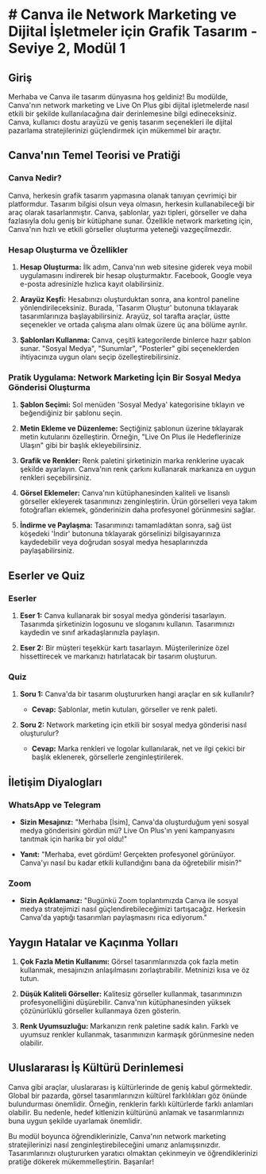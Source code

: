 # # Canva ile Network Marketing ve Dijital İşletmeler için Grafik Tasarım - Seviye 2, Modül 1

## Giriş

Merhaba ve Canva ile tasarım dünyasına hoş geldiniz! Bu modülde, Canva'nın network marketing ve Live On Plus gibi dijital işletmelerde nasıl etkili bir şekilde kullanılacağına dair derinlemesine bilgi edineceksiniz. Canva, kullanıcı dostu arayüzü ve geniş tasarım seçenekleri ile dijital pazarlama stratejilerinizi güçlendirmek için mükemmel bir araçtır.

## Canva'nın Temel Teorisi ve Pratiği

### Canva Nedir?

Canva, herkesin grafik tasarım yapmasına olanak tanıyan çevrimiçi bir platformdur. Tasarım bilgisi olsun veya olmasın, herkesin kullanabileceği bir araç olarak tasarlanmıştır. Canva, şablonlar, yazı tipleri, görseller ve daha fazlasıyla dolu geniş bir kütüphane sunar. Özellikle network marketing için, Canva'nın hızlı ve etkili görseller oluşturma yeteneği vazgeçilmezdir.

### Hesap Oluşturma ve Özellikler

1. **Hesap Oluşturma:** İlk adım, Canva'nın web sitesine giderek veya mobil uygulamasını indirerek bir hesap oluşturmaktır. Facebook, Google veya e-posta adresinizle hızlıca kayıt olabilirsiniz.
   
2. **Arayüz Keşfi:** Hesabınızı oluşturduktan sonra, ana kontrol paneline yönlendirileceksiniz. Burada, 'Tasarım Oluştur' butonuna tıklayarak tasarımlarınıza başlayabilirsiniz. Arayüz, sol tarafta araçlar, üstte seçenekler ve ortada çalışma alanı olmak üzere üç ana bölüme ayrılır.

3. **Şablonları Kullanma:** Canva, çeşitli kategorilerde binlerce hazır şablon sunar. "Sosyal Medya", "Sunumlar", "Posterler" gibi seçeneklerden ihtiyacınıza uygun olanı seçip özelleştirebilirsiniz.

### Pratik Uygulama: Network Marketing İçin Bir Sosyal Medya Gönderisi Oluşturma

1. **Şablon Seçimi:** Sol menüden 'Sosyal Medya' kategorisine tıklayın ve beğendiğiniz bir şablonu seçin.
   
2. **Metin Ekleme ve Düzenleme:** Seçtiğiniz şablonun üzerine tıklayarak metin kutularını özelleştirin. Örneğin, "Live On Plus ile Hedeflerinize Ulaşın" gibi bir başlık ekleyebilirsiniz.

3. **Grafik ve Renkler:** Renk paletini şirketinizin marka renklerine uyacak şekilde ayarlayın. Canva'nın renk çarkını kullanarak markanıza en uygun renkleri seçebilirsiniz.

4. **Görsel Eklemeler:** Canva'nın kütüphanesinden kaliteli ve lisanslı görseller ekleyerek tasarımınızı zenginleştirin. Ürün görselleri veya takım fotoğrafları eklemek, gönderinizin daha profesyonel görünmesini sağlar.

5. **İndirme ve Paylaşma:** Tasarımınızı tamamladıktan sonra, sağ üst köşedeki 'İndir' butonuna tıklayarak görselinizi bilgisayarınıza kaydedebilir veya doğrudan sosyal medya hesaplarınızda paylaşabilirsiniz.

## Eserler ve Quiz

### Eserler

1. **Eser 1:** Canva kullanarak bir sosyal medya gönderisi tasarlayın. Tasarımda şirketinizin logosunu ve sloganını kullanın. Tasarımınızı kaydedin ve sınıf arkadaşlarınızla paylaşın.

2. **Eser 2:** Bir müşteri teşekkür kartı tasarlayın. Müşterilerinize özel hissettirecek ve markanızı hatırlatacak bir tasarım oluşturun.

### Quiz

1. **Soru 1:** Canva'da bir tasarım oluştururken hangi araçlar en sık kullanılır?
   - **Cevap:** Şablonlar, metin kutuları, görseller ve renk paleti.

2. **Soru 2:** Network marketing için etkili bir sosyal medya gönderisi nasıl oluşturulur?
   - **Cevap:** Marka renkleri ve logolar kullanılarak, net ve ilgi çekici bir başlık eklenerek, görsellerle zenginleştirilerek.

## İletişim Diyalogları

### WhatsApp ve Telegram

- **Sizin Mesajınız:** "Merhaba [İsim], Canva'da oluşturduğum yeni sosyal medya gönderisini gördün mü? Live On Plus'ın yeni kampanyasını tanıtmak için harika bir yol oldu!"

- **Yanıt:** "Merhaba, evet gördüm! Gerçekten profesyonel görünüyor. Canva'yı nasıl bu kadar etkili kullandığını bana da öğretebilir misin?"

### Zoom

- **Sizin Açıklamanız:** "Bugünkü Zoom toplantımızda Canva ile sosyal medya stratejimizi nasıl güçlendirebileceğimizi tartışacağız. Herkesin Canva'da yaptığı tasarımları paylaşmasını rica ediyorum."

## Yaygın Hatalar ve Kaçınma Yolları

1. **Çok Fazla Metin Kullanımı:** Görsel tasarımlarınızda çok fazla metin kullanmak, mesajınızın anlaşılmasını zorlaştırabilir. Metninizi kısa ve öz tutun.

2. **Düşük Kaliteli Görseller:** Kalitesiz görseller kullanmak, tasarımınızın profesyonelliğini düşürebilir. Canva'nın kütüphanesinden yüksek çözünürlüklü görseller kullanmaya özen gösterin.

3. **Renk Uyumsuzluğu:** Markanızın renk paletine sadık kalın. Farklı ve uyumsuz renkler kullanmak, tasarımınızın karmaşık görünmesine neden olabilir.

## Uluslararası İş Kültürü Derinlemesi

Canva gibi araçlar, uluslararası iş kültürlerinde de geniş kabul görmektedir. Global bir pazarda, görsel tasarımlarınızın kültürel farklılıkları göz önünde bulundurması önemlidir. Örneğin, renklerin farklı kültürlerde farklı anlamları olabilir. Bu nedenle, hedef kitlenizin kültürünü anlamak ve tasarımlarınızı buna uygun şekilde uyarlamak önemlidir.

Bu modül boyunca öğrendiklerinizle, Canva'nın network marketing stratejilerinizi nasıl zenginleştirebileceğini umarız anlamışsınızdır. Tasarımlarınızı oluştururken yaratıcı olmaktan çekinmeyin ve öğrendiklerinizi pratiğe dökerek mükemmelleştirin. Başarılar!
